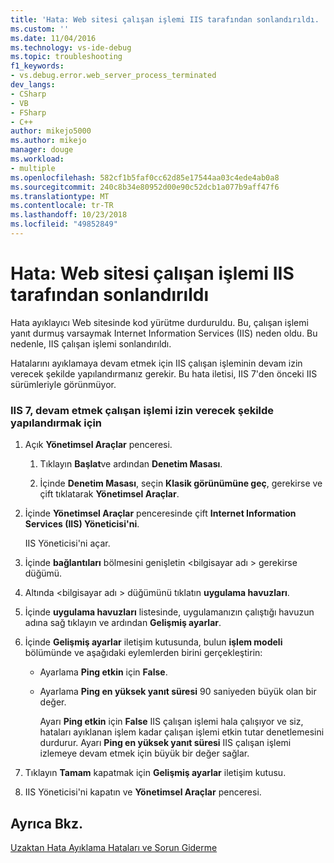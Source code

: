 ```yaml
---
title: 'Hata: Web sitesi çalışan işlemi IIS tarafından sonlandırıldı. | Microsoft Docs'
ms.custom: ''
ms.date: 11/04/2016
ms.technology: vs-ide-debug
ms.topic: troubleshooting
f1_keywords:
- vs.debug.error.web_server_process_terminated
dev_langs:
- CSharp
- VB
- FSharp
- C++
author: mikejo5000
ms.author: mikejo
manager: douge
ms.workload:
- multiple
ms.openlocfilehash: 582cf1b5faf0cc62d85e17544aa03c4ede4ab0a8
ms.sourcegitcommit: 240c8b34e80952d00e90c52dcb1a077b9aff47f6
ms.translationtype: MT
ms.contentlocale: tr-TR
ms.lasthandoff: 10/23/2018
ms.locfileid: "49852849"
---
```

# <a name="error-web-site-worker-process-has-been-terminated-by-iis"></a>Hata: Web sitesi çalışan işlemi IIS tarafından sonlandırıldı
Hata ayıklayıcı Web sitesinde kod yürütme durduruldu. Bu, çalışan işlemi yanıt durmuş varsaymak Internet Information Services (IIS) neden oldu. Bu nedenle, IIS çalışan işlemi sonlandırıldı.  
  
 Hatalarını ayıklamaya devam etmek için IIS çalışan işleminin devam izin verecek şekilde yapılandırmanız gerekir. Bu hata iletisi, IIS 7'den önceki IIS sürümleriyle görünmüyor.  
  
### <a name="to-configure-iis-7-to-allow-the-worker-process-to-continue"></a>IIS 7, devam etmek çalışan işlemi izin verecek şekilde yapılandırmak için  
  
1. Açık **Yönetimsel Araçlar** penceresi.  
  
   1.  Tıklayın **Başlat**ve ardından **Denetim Masası**.  
  
   2.  İçinde **Denetim Masası**, seçin **Klasik görünümüne geç**, gerekirse ve çift tıklatarak **Yönetimsel Araçlar**.  
  
2. İçinde **Yönetimsel Araçlar** penceresinde çift **Internet Information Services (IIS) Yöneticisi'ni**.  
  
    IIS Yöneticisi'ni açar.  
  
3. İçinde **bağlantıları** bölmesini genişletin \<bilgisayar adı > gerekirse düğümü.  
  
4. Altında \<bilgisayar adı > düğümünü tıklatın **uygulama havuzları**.  
  
5. İçinde **uygulama havuzları** listesinde, uygulamanızın çalıştığı havuzun adına sağ tıklayın ve ardından **Gelişmiş ayarlar**.  
  
6. İçinde **Gelişmiş ayarlar** iletişim kutusunda, bulun **işlem modeli** bölümünde ve aşağıdaki eylemlerden birini gerçekleştirin:  
  
   - Ayarlama **Ping etkin** için **False**.  
  
   - Ayarlama **Ping en yüksek yanıt süresi** 90 saniyeden büyük olan bir değer.  
  
     Ayarı **Ping etkin** için **False** IIS çalışan işlemi hala çalışıyor ve siz, hataları ayıklanan işlem kadar çalışan işlemi etkin tutar denetlemesini durdurur. Ayarı **Ping en yüksek yanıt süresi** IIS çalışan işlemi izlemeye devam etmek için büyük bir değer sağlar.  
  
7. Tıklayın **Tamam** kapatmak için **Gelişmiş ayarlar** iletişim kutusu.  
  
8. IIS Yöneticisi'ni kapatın ve **Yönetimsel Araçlar** penceresi.  
  
## <a name="see-also"></a>Ayrıca Bkz.  
 [Uzaktan Hata Ayıklama Hataları ve Sorun Giderme](../debugger/remote-debugging-errors-and-troubleshooting.md)